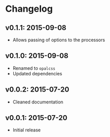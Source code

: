 # Changelog

## v0.1.1: 2015-09-08

- Allows passing of options to the processors

## v0.1.0: 2015-09-08

- Renamed to `opalcss`
- Updated dependencies

## v0.0.2: 2015-07-20

- Cleaned documentation

## v0.0.1: 2015-07-20

- Initial release
